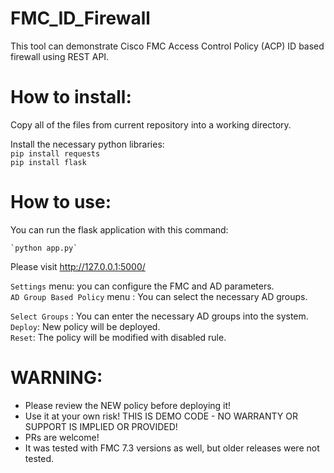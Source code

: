 # FMC_ID_Firewall


This tool can demonstrate Cisco FMC Access Control Policy (ACP) ID based firewall using REST API. 


# How to install:

  Copy all of the files from current repository into a working directory.    
  
  Install the necessary python libraries:  
  `pip install requests`  
  `pip install flask`  

# How to use:


You can run the flask application with this command:

    `python app.py`


Please visit http://127.0.0.1:5000/ 

`Settings` menu: you can configure the FMC and AD parameters.  
`AD Group Based Policy` menu : You can select the necessary AD groups.  


`Select Groups` : You can enter the necessary AD groups into the system.  
`Deploy`: New policy will be deployed.  
`Reset`: The policy will be modified with disabled rule.  


# WARNING: 

- Please review the NEW policy before deploying it!  
- Use it at your own risk! THIS IS DEMO CODE - NO WARRANTY OR SUPPORT IS IMPLIED OR PROVIDED!  
- PRs are welcome!   
- It was tested with FMC 7.3 versions as well, but older releases were not tested.  

